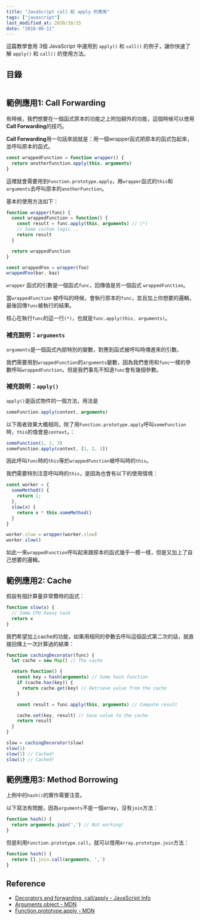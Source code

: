 ```yaml
---
title: "JavaScript call 和 apply 的應用"
tags: ["javascript"]
last_modified_at: 2020/10/15
date: "2018-08-11"
---
```


這篇教學會用 3個 JavaScript 中運用到 `apply()` 和 `call()` 的例子，讓你快速了解 `apply()` 和 `call()` 的使用方法。

## 目錄

```toc
```

## 範例應用1: Call Forwarding

有時候，我們想要在一個函式原本的功能之上附加額外的功能，這個時候可以使用**Call Forwarding**的技巧。

**Call Forwarding**用一句話來說就是：用一個wrapper函式把原本的函式包起來，並呼叫原本的函式。

```jsx
const wrappedFunction = function wrapper() {
  return anotherFunction.apply(this, arguments)
}
```

這裡就會需要用到`Function.prototype.apply`，用`wrapper`函式的`this`和`arguments`去呼叫原本的`anotherFunction`。

基本的使用方法如下：

```jsx
function wrapper(func) {
  const wrappedFunction = function() {
    const result = func.apply(this, arguments) // (*)
    // Some custom logic...
    return result
  }

  return wrappedFunction
}

const wrappedFoo = wrapper(foo)
wrappedFoo(bar, baz)
```

`wrapper` 函式的引數是一個函式`func`，回傳值是另一個函式 `wrappedFunction`。

當`wrappedFunction` 被呼叫的時候，會執行原本的`func`，並且加上你想要的邏輯，最後回傳`func`被執行的結果。

核心在執行`func`的這一行`(*)`，也就是`func.apply(this, arguments)`。

### 補充說明：`arguments`

`arguments`是一個函式內部特別的變數，對應到函式被呼叫時傳進來的引數。

我們需要用到`wrappedFunction`的`arguments`變數，因為我們會用和`func`一樣的參數呼叫`wrappedFunction`，但是我們事先不知道`func`會有幾個參數。

### 補充說明：`apply()`

`apply()`是函式物件的一個方法，用法是

```jsx
someFunction.apply(context, arguments)
```

以下兩者效果大概相同，除了用`Function.prototype.apply`呼叫`someFunction`時，`this`的值會是`context`。：

```jsx
someFunction(1, 2, 3)
someFunction.apply(context, [1, 2, 3])
```

因此呼叫`func`時的`this`等於`wrappedFunction`被呼叫時的`this`。

我們需要特別注意呼叫時的`this`，是因為也會有以下的使用情境：

```jsx
const worker = {
  someMethod() {
    return 1;
  },
  slow(x) {
    return x * this.someMethod()
  }
}

worker.slow = wrapper(worker.slow)
worker.slow()
```

如此一來`wrappedFunction`呼叫起來跟原本的函式幾乎一模一樣，但是又加上了自己想要的邏輯。

## 範例應用2: Cache

假設有個計算量非常費時的函式：

```jsx
function slow(x) {
  // Some CPU heavy task
  return x
}
```

我們希望加上cache的功能，如果用相同的參數去呼叫這個函式第二次的話，就直接回傳上一次計算過的結果：

```jsx
function cachingDecorator(func) {
  let cache = new Map() // The cache

  return function() {
    const key = hash(arguments) // Some hash function
    if (cache.has(key)) {
      return cache.get(key) // Retrieve value from the cache
    }

    const result = func.apply(this, arguments) // Compute result

    cache.set(key, result) // Save value to the cache
    return result
  }
}

slow = cachingDecorator(slow)
slow(1)
slow(1) // Cached!
slow(1) // Cached!
```

## 範例應用3: Method Borrowing

上例中的`hash()`的實作需要注意。

以下寫法有問題，因為`arguments`不是一個array，沒有`join`方法：

```jsx
function hash() {
  return arguments.join(',') // Not working!
}
```

但是利用`Function.prototype.call`，就可以借用`Array.prototype.join`方法：

```jsx
function hash() {
  return [].join.call(arguments, ',')
}
```

## Reference

* [Decorators and forwarding, call/apply - JavaScript Info](http://javascript.info/call-apply-decorators)
* [Arguments object - MDN](https://developer.mozilla.org/en-US/docs/Web/JavaScript/Reference/Functions/arguments)
* [Function.prototype.apply - MDN
](https://developer.mozilla.org/en-US/docs/Web/JavaScript/Reference/Global_Objects/Function/apply)

